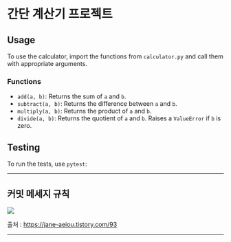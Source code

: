 # **간단 계산기 프로젝트**

## Usage
To use the calculator, import the functions from `calculator.py` and call them with appropriate arguments.

### Functions
- `add(a, b)`: Returns the sum of `a` and `b`.
- `subtract(a, b)`: Returns the difference between `a` and `b`.
- `multiply(a, b)`: Returns the product of `a` and `b`.
- `divide(a, b)`: Returns the quotient of `a` and `b`. Raises a `ValueError` if `b` is zero.

## Testing
To run the tests, use `pytest`:


---
## 커밋 메세지 규칙

<img src="image.png">


출처 : https://jane-aeiou.tistory.com/93

---
